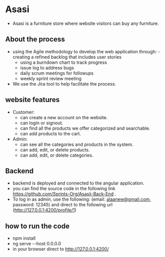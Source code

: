 # Asasi
- Asasi is a furniture store where website visitors can buy any furniture.
## About the process
- using the Agile methodology to develop the web application through:
   -creating a refined backlog that includes user stories
   - using a burndown chart to track progress
   - issue log to address bugs
   - daily scrum meetings for followups
   - weekly sprint review meeting
- We use the Jira tool to help facilitate the process.
## website features
- Customer:
   - can create a new account on the website.
   - can login or signout.
   - can find all the products we offer categorized and searchable.
   - can add products to the cart.
- Admin:
   - can see all the categories and products in the system.
   - can add, edit, or delete products.
   - can add, edit, or delete categories.
## Backend 
- backend is deployed and connected to the angular application.
- you can find the source code in the following link https://github.com/Sprints-Org/Asasii-Back-End .
- To log in as admin, use the following: (email: alaanew@gmail.com, password: 12345) and
  direct to the following url (http://127.0.0.1:4200/profile/1)
## how to run the code 
- npm install
- ng serve --host 0.0.0.0
- in your browser direct to http://127.0.0.1:4200/
